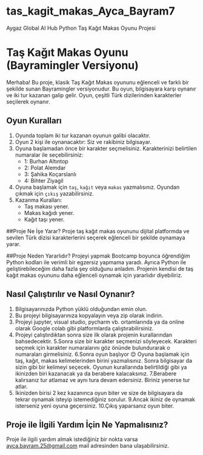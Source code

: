 # tas_kagit_makas_Ayca_Bayram7

Aygaz Global AI Hub Python Taş Kağıt Makas Oyunu Projesi

# Taş Kağıt Makas Oyunu (Bayramingler Versiyonu)

Merhaba! Bu proje, klasik Taş Kağıt Makas oyununu eğlenceli ve farklı bir şekilde sunan Bayramingler versiyonudur. Bu oyun, bilgisayara karşı oynanır ve iki tur kazanan galip gelir. Oyun, çeşitli Türk dizilerinden karakterler seçilerek oynanır.

## Oyun Kuralları

1. Oyunda toplam iki tur kazanan oyunun galibi olacaktır.
2. Oyun 2 kişi ile oynanacaktır: Siz ve rakibiniz bilgisayar.
3. Oyuna başlamadan önce bir karakter seçmelisiniz. Karakterinizi belirtilen numaralar ile seçebilirsiniz:
   - 1: Burhan Altıntop
   - 2: Polat Alemdar
   - 3: Şahika Koçarslanlı
   - 4: Bihter Ziyagil
4. Oyuna başlamak için `taş`, `kağıt` veya `makas` yazmalısınız. Oyundan çıkmak için `çıkış` yazabilirsiniz.
5. Kazanma Kuralları:
   - Taş makası yener.
   - Makas kağıdı yener.
   - Kağıt taşı yener.

##Proje Ne İşe Yarar?
Proje taş kağıt makas oyununu dijital platformda ve sevilen Türk dizisi karakterlerini seçerek eğlenceli bir şekilde oynamaya yarar.

##Proje Neden Yararlıdır?
Projeyi yapmak Bootcamp boyunca öğrendiğim Python kodları ile verimli bir egzersiz yapmama yaradı. Ayrıca Python ile geliştirebileceğim daha fazla şey olduğunu anladım. Projenin kendisi de taş kağıt makas oyununu daha eğlenceli oynamak için  yararlıdır diyebiliriz.

## Nasıl Çalıştırılır ve Nasıl Oynanır?

1. Bilgisayarınızda Python yüklü olduğundan emin olun.
2. Bu projeyi bilgisayarınıza kopyalayın veya zip olarak indirin.
3. Projeyi jupyter, visual studio, pycharm vb. ortamlarında ya da online olarak Google colab gibi platformlarda çalıştırabilirsiniz.
4. Projeyi çalıştırdıktan sonra size ilk olarak projenin kurallarından bahsedecektir.
5.Sonra size bir karakter seçmenizi söyleyecek. Karakteri seçmek için karakter numaralarını göz önünde bulundurarak o numaraları girmelisiniz.
6.Sonra oyun başlıyor 😊 Oyuna başlamak için taş, kağıt, makas kelimelerinden birini yazmalısınız. Sonra bilgisayar da sizin gibi bir kelimeyi seçecek. Oyunun kurallarında belirtildiği gibi ya ikinizden biri kazanacak ya da berabere kalacaksınız.
7.Berabere kalırsanız tur atlamaz ve aynı tura devam edersiniz. Biriniz yenerse tur atlar.
8. İkinizden birisi 2 kez kazanınca oyun biter ve size de bilgisayara da tekrar oynamak isteyip istemediğiniz sorulur.
9.Ancak ikiniz de oynamak isterseniz yeni oyuna geçersiniz.
10.Çıkış yaparsanız oyun biter.
   
## Proje ile İlgili Yardım İçin Ne Yapmalısınız?

Proje ile ilgili yardım almak istediğiniz bir nokta varsa ayca.bayram.25@gmail.com mail adresinden bana ulaşabilirsiniz.
